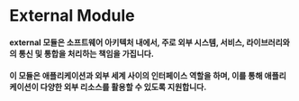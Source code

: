 # External Module

#### external 모듈은 소프트웨어 아키텍처 내에서, 주로 외부 시스템, 서비스, 라이브러리와의 통신 및 통합을 처리하는 책임을 가집니다. 
#### 이 모듈은 애플리케이션과 외부 세계 사이의 인터페이스 역할을 하며, 이를 통해 애플리케이션이 다양한 외부 리소스를 활용할 수 있도록 지원합니다. 
